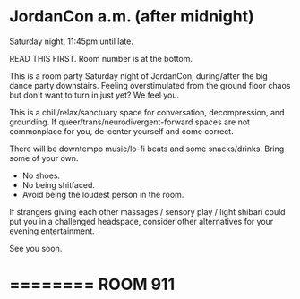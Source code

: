 JordanCon a.m. (after midnight)
===============================

Saturday night, 11:45pm until late.


READ THIS FIRST. Room number is at the bottom.


This is a room party Saturday night of JordanCon, during/after the big dance party downstairs. Feeling overstimulated from the ground floor chaos but don't want to turn in just yet? We feel you.

This is a chill/relax/sanctuary space for conversation, decompression, and grounding. If queer/trans/neurodivergent-forward spaces are not commonplace for you, de-center yourself and come correct.

There will be downtempo music/lo-fi beats and some snacks/drinks. Bring some of your own.

 - No shoes.
 - No being shitfaced.
 - Avoid being the loudest person in the room.

If strangers giving each other massages / sensory play / light shibari could put you in a challenged headspace, consider other alternatives for your evening entertainment.

See you soon.


========
ROOM 911
========

